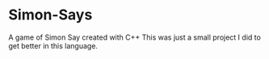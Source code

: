 # Simon-Says
A game of Simon Say created with C++
This was just a small project I did to get better in this language.
